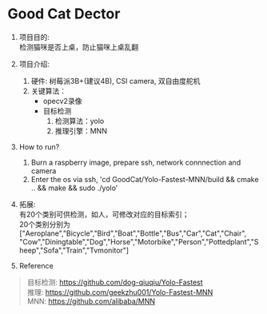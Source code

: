 # Good Cat Dector

1. 项目目的:  
    检测猫咪是否上桌，防止猫咪上桌乱翻
  
2. 项目介绍:
    1. 硬件: 树莓派3B+(建议4B), CSI camera, 双自由度舵机
    2. 关键算法：
        * opecv2录像
        * 目标检测
            1. 检测算法：yolo
            2. 推理引擎：MNN
  
3. How to run?
    1. Burn a raspberry image, prepare ssh, network connnection and camera
    2. Enter the os via ssh, 'cd GoodCat/Yolo-Fastest-MNN/build && cmake .. && make && sudo ./yolo'
  
4. 拓展:  
    有20个类别可供检测，如人，可修改对应的目标索引；  
    20个类别分别为["Aeroplane","Bicycle","Bird","Boat","Bottle","Bus","Car","Cat","Chair",
    "Cow","Diningtable","Dog","Horse","Motorbike","Person","Pottedplant","Sheep","Sofa","Train","Tvmonitor"]
  
5. Reference
> 目标检测: https://github.com/dog-qiuqiu/Yolo-Fastest  
> 推理: https://github.com/geekzhu001/Yolo-Fastest-MNN  
> MNN: https://github.com/alibaba/MNN
    

